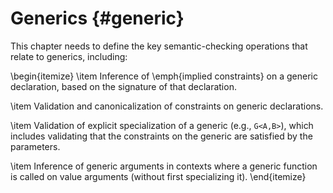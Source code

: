 Generics {#generic}
========

<div class=issue>
This chapter needs to define the key semantic-checking operations that relate to generics, including:

\begin{itemize}
\item Inference of \emph{implied constraints} on a generic declaration, based on the signature of that declaration.

\item Validation and canonicalization of constraints on generic declarations.

\item Validation of explicit specialization of a generic (e.g., `G<A,B>`), which includes validating that the constraints on the generic are satisfied by the parameters.

\item Inference of generic arguments in contexts where a generic function is called on value arguments (without first specializing it).
\end{itemize}

</div>